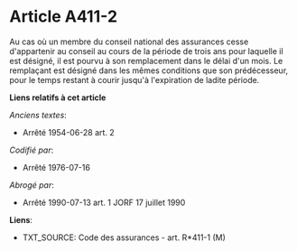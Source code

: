 # Article A411-2

Au cas où un membre du conseil national des assurances cesse d'appartenir au conseil au cours de la période de trois ans pour
laquelle il est désigné, il est pourvu à son remplacement dans le délai d'un mois. Le remplaçant est désigné dans les mêmes
conditions que son prédécesseur, pour le temps restant à courir jusqu'à l'expiration de ladite période.

**Liens relatifs à cet article**

_Anciens textes_:

  - Arrêté 1954-06-28 art. 2

_Codifié par_:

  - Arrêté 1976-07-16

_Abrogé par_:

  - Arrêté 1990-07-13 art. 1 JORF 17 juillet 1990

**Liens**:

  - TXT_SOURCE: Code des assurances - art. R*411-1 (M)
